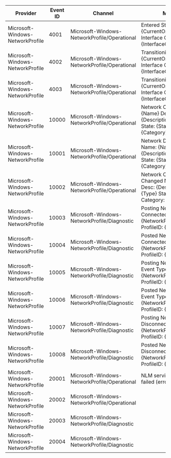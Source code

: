 Provider                          |  Event ID  |  Channel                                       |  Message
----------------------------------|------------|------------------------------------------------|------------------------------------------------------------------------------------------------------------
Microsoft-Windows-NetworkProfile  |  4001      |  Microsoft-Windows-NetworkProfile/Operational  |  Entered State: {CurrentOrNextState} Interface Guid: {InterfaceGuid}
Microsoft-Windows-NetworkProfile  |  4002      |  Microsoft-Windows-NetworkProfile/Operational  |  Transitioning to State: {CurrentOrNextState} Interface Guid: {InterfaceGuid}
Microsoft-Windows-NetworkProfile  |  4003      |  Microsoft-Windows-NetworkProfile/Operational  |  Transitioning to State: {CurrentOrNextState} Interface Guid: {InterfaceGuid}
Microsoft-Windows-NetworkProfile  |  10000     |  Microsoft-Windows-NetworkProfile/Operational  |  Network Connected	Name: {Name}	Desc: {Description}	Type: {Type}	State: {State}	Category: {Category}
Microsoft-Windows-NetworkProfile  |  10001     |  Microsoft-Windows-NetworkProfile/Operational  |  Network Disconnected	Name: {Name}	Desc: {Description}	Type: {Type}	State: {State}	Category: {Category}
Microsoft-Windows-NetworkProfile  |  10002     |  Microsoft-Windows-NetworkProfile/Operational  |  Network Category Changed	Name: {Name}	Desc: {Description}	Type: {Type}	State: {State}	Category: {Category}
Microsoft-Windows-NetworkProfile  |  10003     |  Microsoft-Windows-NetworkProfile/Diagnostic   |  Posting Network Connected Event Type: {NetworkProfileEventState}	ProfileID: {Guid}
Microsoft-Windows-NetworkProfile  |  10004     |  Microsoft-Windows-NetworkProfile/Diagnostic   |  Posted Network Connected Event Type: {NetworkProfileEventState}	ProfileID: {Guid}
Microsoft-Windows-NetworkProfile  |  10005     |  Microsoft-Windows-NetworkProfile/Diagnostic   |  Posting Network Profile Event Type: {NetworkProfileEventState}	ProfileID: {Guid}
Microsoft-Windows-NetworkProfile  |  10006     |  Microsoft-Windows-NetworkProfile/Diagnostic   |  Posted Network Profile Event Type: {NetworkProfileEventState}	ProfileID: {Guid}
Microsoft-Windows-NetworkProfile  |  10007     |  Microsoft-Windows-NetworkProfile/Diagnostic   |  Posting Network Disconnected Event Type: {NetworkProfileEventState}	ProfileID: {Guid}
Microsoft-Windows-NetworkProfile  |  10008     |  Microsoft-Windows-NetworkProfile/Diagnostic   |  Posted Network Disconnected Event Type: {NetworkProfileEventState}	ProfileID: {Guid}
Microsoft-Windows-NetworkProfile  |  20001     |  Microsoft-Windows-NetworkProfile/Operational  |  NLM service initialization failed (error={ErrorCode})
Microsoft-Windows-NetworkProfile  |  20002     |  Microsoft-Windows-NetworkProfile/Operational  |
Microsoft-Windows-NetworkProfile  |  20003     |  Microsoft-Windows-NetworkProfile/Diagnostic   |
Microsoft-Windows-NetworkProfile  |  20004     |  Microsoft-Windows-NetworkProfile/Diagnostic   |